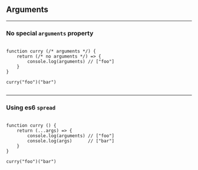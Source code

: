 ## Arguments

---

### No special `arguments` property

<pre class="code-lg">
  <code class="lang-js">
function curry (/* arguments */) {
	return (/* no arguments */) => {
		console.log(arguments) // ["foo"]
	}
}

curry("foo")("bar")
  </code>
</pre>

---

### Using es6 `spread`

<pre class="code-lg">
  <code class="lang-js">
function curry () {
	return (...args) => {
		console.log(arguments) // ["foo"]
		console.log(args)      // ["bar"]
	}
}

curry("foo")("bar")
  </code>
</pre>